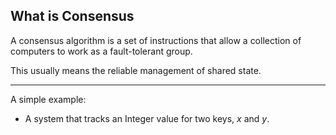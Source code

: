 ##  What is Consensus

A consensus algorithm is a set of instructions that allow a collection of computers to work as a fault-tolerant group.

This usually means the reliable management of shared state.

***

A simple example:

* A system that tracks an Integer value for two keys, _x_ and _y_.
